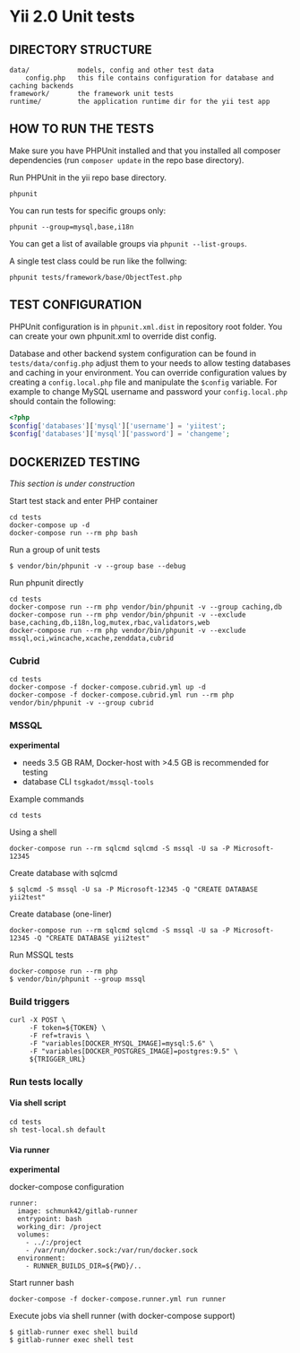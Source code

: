 Yii 2.0 Unit tests
==================

DIRECTORY STRUCTURE
-------------------

    data/            models, config and other test data
        config.php   this file contains configuration for database and caching backends
    framework/       the framework unit tests
    runtime/         the application runtime dir for the yii test app


HOW TO RUN THE TESTS
--------------------

Make sure you have PHPUnit installed and that you installed all composer dependencies (run `composer update` in the repo base directory).

Run PHPUnit in the yii repo base directory.

```
phpunit
```

You can run tests for specific groups only:

```
phpunit --group=mysql,base,i18n
```

You can get a list of available groups via `phpunit --list-groups`.

A single test class could be run like the follwing:

```
phpunit tests/framework/base/ObjectTest.php
```

TEST CONFIGURATION
------------------

PHPUnit configuration is in `phpunit.xml.dist` in repository root folder.
You can create your own phpunit.xml to override dist config.

Database and other backend system configuration can be found in `tests/data/config.php`
adjust them to your needs to allow testing databases and caching in your environment.
You can override configuration values by creating a `config.local.php` file
and manipulate the `$config` variable.
For example to change MySQL username and password your `config.local.php` should
contain the following:

```php
<?php
$config['databases']['mysql']['username'] = 'yiitest';
$config['databases']['mysql']['password'] = 'changeme';
```


DOCKERIZED TESTING
------------------

*This section is under construction*

Start test stack and enter PHP container

    cd tests
    docker-compose up -d
    docker-compose run --rm php bash

Run a group of unit tests
    
    $ vendor/bin/phpunit -v --group base --debug

Run phpunit directly
    
    cd tests    
    docker-compose run --rm php vendor/bin/phpunit -v --group caching,db   
    docker-compose run --rm php vendor/bin/phpunit -v --exclude base,caching,db,i18n,log,mutex,rbac,validators,web
    docker-compose run --rm php vendor/bin/phpunit -v --exclude mssql,oci,wincache,xcache,zenddata,cubrid

### Cubrid

    cd tests
    docker-compose -f docker-compose.cubrid.yml up -d
    docker-compose -f docker-compose.cubrid.yml run --rm php vendor/bin/phpunit -v --group cubrid

### MSSQL    

**experimental**

- needs 3.5 GB RAM, Docker-host with >4.5 GB is recommended for testing
- database CLI `tsgkadot/mssql-tools`   

Example commands    
    
    cd tests

Using a shell    
    
    docker-compose run --rm sqlcmd sqlcmd -S mssql -U sa -P Microsoft-12345

Create database with sqlcmd     
     
    $ sqlcmd -S mssql -U sa -P Microsoft-12345 -Q "CREATE DATABASE yii2test"

Create database (one-liner)

    docker-compose run --rm sqlcmd sqlcmd -S mssql -U sa -P Microsoft-12345 -Q "CREATE DATABASE yii2test"

Run MSSQL tests

    docker-compose run --rm php 
    $ vendor/bin/phpunit --group mssql

### Build triggers

    curl -X POST \
         -F token=${TOKEN} \
         -F ref=travis \
         -F "variables[DOCKER_MYSQL_IMAGE]=mysql:5.6" \
         -F "variables[DOCKER_POSTGRES_IMAGE]=postgres:9.5" \
         ${TRIGGER_URL}

### Run tests locally

#### Via shell script
    
    cd tests
    sh test-local.sh default

#### Via runner

**experimental**

docker-compose configuration

    runner:
      image: schmunk42/gitlab-runner
      entrypoint: bash
      working_dir: /project
      volumes:
        - ../:/project
        - /var/run/docker.sock:/var/run/docker.sock
      environment:
        - RUNNER_BUILDS_DIR=${PWD}/..    

Start runner bash        
        
    docker-compose -f docker-compose.runner.yml run runner

Execute jobs via shell runner (with docker-compose support)    
    
    $ gitlab-runner exec shell build
    $ gitlab-runner exec shell test
    
        